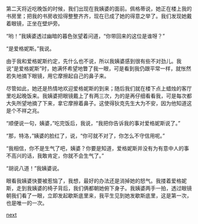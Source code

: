 
第二天将近吃晚饭的时候，我们出现在我姨婆的面前。佩格蒂说，她正在楼上我的书房里；把我的书房收拾得整整齐齐，现在已成了她的得意之举了。我们发现她戴着眼镜，正坐在壁炉旁。

“哟！”我姨婆透过幽暗的暮色张望着问道，“你带回来的这位是谁呀？”

“是爱格妮斯。”我说。

由于我和爱格妮斯约定，先什么也不说，所以我姨婆感到很有些不对劲儿。我说“是爱格妮斯”时，她满怀希望地瞥了我一眼，可是看到我仍跟平常一样，就怅然若失地摘下眼镜，用它摩擦起自己的鼻子来。

尽管如此，她还是热情地欢迎爱格妮斯的到来；随后我们就在楼下点上蜡烛的客厅里吃起晚饭来。我姨婆把眼镜戴上了有两三次，为的是再仔细看看我，可是每次都大失所望地摘了下来，拿它摩擦着鼻子。这使得狄克先生大为不安，因为他知道这是个不祥之兆。

“顺便说一句，姨婆，”吃完饭后，我说，“我把你告诉我的事对爱格妮斯说了。”

“那，特洛，”姨婆的脸红了，说，“你可就不对了，你怎么不守信用呢。”

“我相信，你不是生气了吧，姨婆？你要是知道，爱格妮斯并没有为有意中人的事不高兴的话，我敢肯定，你就不会生气了。”

“胡说八道！”我姨婆说。

眼看我姨婆快要被惹恼了，我想，最好的办法还是消掉她的怒气。我搂着爱格妮斯，走到我姨婆的椅子背后，我们俩都朝她俯下身子。我姨婆两手一拍，透过眼镜朝我们看了一眼，立即发起歇斯底里来，我平生见到她发歇斯底里，这是第一次，也是唯一的一次。

[next](page768)